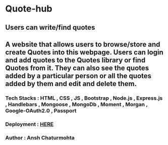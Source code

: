 # Quote-hub

## Users can write/find quotes

## A website that allows users to browse/store and create Quotes into this webpage. Users can login and add quotes to the Quotes library or find Quotes from it. They can also see the quotes added by a particular person or all the quotes added by them and edit and delete them.

### Tech Stacks : HTML , CSS , JS , Bootstrap , Node.js , Express.js , Handlebars , Mongoose , MongoDb , Moment , Morgan , Google-OAuth2.0 , Passport

### Deployment : [HERE](quote-hub.herokuapp.com)

### Author : Ansh Chaturmohta
